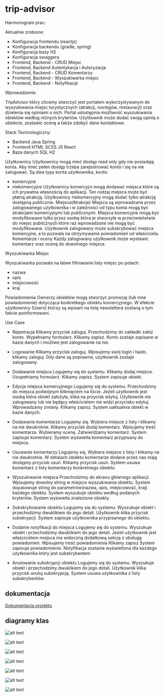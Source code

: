 # trip-advisor

Harmonogram prac:

Aktualnie zrobione:
- Konfiguracja frontendu (reactjs)
- Konfiguracja backendu (gradle, spring)
- Konfiguracja bazy H2
- Konfiguracja swaggera
- Frontend, Backend - CRUD Miejsc
- Frontend, Backend Autentykacja i Autoryzacja
- Frontend, Backend - CRUD Komentarzy
- Frontend, Backend - Wyszukiwarka miejsc
- Frontend, Backend - Notyfikacje

Wprowadzenie:

TripAdvisor który chcemy stworzyć jest portalem wykorzystywanym do wyszukiwania miejsc turystycznych (atrakcji, noclegów, restauracji) oraz dzielenia się opiniami o nich. Portal udostępnia możliwość wyszukiwania obiektów według różnych kryteriów. Użytkownik może dodać swoją opinię o obiekcie, zostawić ocenę a także zdobyć dane kontaktowe.


Stack Technologiczny:
- Backend
Java
Spring
- Frontend
HTML
SCSS
JS
React
- Baza danych
SQL
H2

Użytkownicy
Użytkownicy mogą mieć dostęp read only gdy nie posiadają konta. Aby mieć pełen dostęp trzeba zarejestrować konto i się na nie zalogować. Są dwa typy konta użytkownika, konto:
- komercyjne
- niekomercyjne
Użytkownicy komercyjni mogą dodawać miejsca które są ich prywatna własnością do aplikacji. Ten rodzaj miejsca może być płatną atrakcją.
Użytkownicy niekomercyjny mogą dodać tylko atrakcję dostępną publicznie.
Miejsca(Atrakcje) 
Miejsca są wprowadzane przez zalogowanego użytkownika i w zależności od typu konta mogą być atrakcjami komercyjnymi lub publicznymi. Miejsca komercyjne mogą być modyfikowane tylko przez osobę która je stworzyła w przeciwieństwie do miejsc publicznych które raz wprowadzone nie mogą być modyfikowane. Użytkownik zalogowany może subskrybować miejsca komercyjne, a to pozwala na otrzymywanie powiadomień od właściciela.
Komentarze i oceny
Każdy zalogowany użytkownik może wystawić komentarz oraz ocenę do dowolnego miejsca.

Wyszukiwarka Miejsc

Wyszukiwarka pozwala na łatwe filtrowanie listy miejsc po polach:
- nazwa
- opis
- miejscowość
- kraj


Powiadomienia
Ownerzy obiektów mogą stworzyć promocję (lub inne powiadomienie) dotycząca konkretkego obiektu komercyjnego. W efekcie użytkownicy (Users) którzy są wpisani na listę newslettera zostaną o tym fakcie poinformowani.

Use Case
- Rejestracja
Klikamy przycisk zaloguj.
Przechodzimy do zakładki załóż konto.
Wypełniamy formularz.
Klikamy zapisz.
Konto zostaje zapisane w bazie danych i możliwe jest zalogowanie na nie.

- Logowanie
Klikamy przycisk zaloguj.
Wpisujemy swój login i hasło.
klikamy zaloguj.
Gdy dane są poprawne, użytkownik zostaje zalogowany.

- Dodawanie miejsca
Logujemy się do systemu.
Klikamy dodaj miejsce.
Uzupełniamy formularz.
Klikamy zapisz.
System zapisuje obiekt.

- Edycja miejsca komercyjnego
Logujemy się do systemu.
Przechodzimy do miejsca podwójnym kliknięciem na liście.
Jeżeli użytkownik jest osobą która obiekt założyła, klika na przycisk edytuj.
Użytkownik nie zalogowany lub nie będący właścicielem nie widzi przycisku edytuj.
Wprowadzamy zmiany.
Klikamy zapisz.
System uaktualnia obiekt w bazie danych.

- Dodawanie komentarza
Logujemy się.
Wybiera miejsce z listy i klikamy na nie dwukrotnie.
Klikamy przycisk dodaj komentarz.
Wpisujemy treść komentarza.
Wybieramy ocenę.
Zatwierdzamy komentarz.
System zapisuje komentarz.
System wyświetla komentarz przypisany do miejsca.

- Usuwanie komentarzy
Logujemy się.
Wybiera miejsce z listy i klikamy na nie dwukrotnie.
W detalach obiektu komentarze dodane przez nas mają dostępny przycisk usuń.
Klikamy przycisk usuń.
System usuwa komentarz z listy komentarzy konkretnego obiektu

- Wyszukiwanie miejsca
Przechodzimy do ekranu głównego aplikacji.
Wpisujemy dowolny string w miejsce wyszukiwania obiektu.
System dopasowuje string do parametrów(nazwa, opis, miejscowość, kraj) każdego obiektu.
System wyszukuje obiektu według podanych kryteriów.
System wyświetla znalezione obiekty.

- Subskrybowanie obiektu
Logujemy się do systemu.
Wyszukuje obiekt i przechodzimy dwuklikiem do jego detali.
Użytkownik klika przycisk subskrypcji.
System zapisuje użytkownika przypisanego do obiektu.

- Dodanie notyfikacji do miejsca
Logujemy się do systemu.
Wyszukuje obiekt i przechodzimy dwuklikiem do jego detali.
Jeżeli użytkownik jest właścicielem miejsca ma widoczną dodatkową sekcję z obsługą powiadomień.
Wpisujemy treść powiadomienia
Klikamy zapisz
System zapisuje powiadomienie.
Notyfikacja zostanie wyświetlona dla każdego użytkownika który jest subskrybentem

- Anulowanie subskrypcji obiektu
Logujemy się do systemu.
Wyszukuje obiekt i przechodzimy dwuklikiem do jego detali.
Użytkownik klika przycisk anuluj subskrypcję.
System usuwa użytkownika z listy subskrybentów.

## dokumentacja

[Dokumentacja projektu](https://docs.google.com/document/d/1D8wIUmMs7kQ3UNHuGCAnZvQh7-DAUwTEI3hzsNaRPGk/edit?usp=sharing)

## diagramy klas

![alt text](https://github.com/hopefulMechanic/trip-advisor/raw/master/docs/1entity.png)


![alt text](https://github.com/hopefulMechanic/trip-advisor/raw/master/docs/2repository.png)


![alt text](https://github.com/hopefulMechanic/trip-advisor/raw/master/docs/3service.png)


![alt text](https://github.com/hopefulMechanic/trip-advisor/raw/master/docs/4controller.png)


![alt text](https://github.com/hopefulMechanic/trip-advisor/raw/master/docs/5requestdto.png)


![alt text](https://github.com/hopefulMechanic/trip-advisor/raw/master/docs/6responsedto.png)


![alt text](https://github.com/hopefulMechanic/trip-advisor/raw/master/docs/7exception.png)

